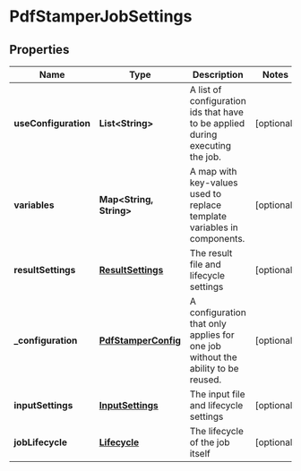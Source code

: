 
# PdfStamperJobSettings

## Properties
Name | Type | Description | Notes
------------ | ------------- | ------------- | -------------
**useConfiguration** | **List&lt;String&gt;** | A list of configuration ids that have to be applied during executing the job. |  [optional]
**variables** | **Map&lt;String, String&gt;** | A map with key-values used to replace template variables in components. |  [optional]
**resultSettings** | [**ResultSettings**](ResultSettings.md) | The result file and lifecycle settings |  [optional]
**_configuration** | [**PdfStamperConfig**](PdfStamperConfig.md) | A configuration that only applies for one job without the ability to be reused. |  [optional]
**inputSettings** | [**InputSettings**](InputSettings.md) | The input file and lifecycle settings |  [optional]
**jobLifecycle** | [**Lifecycle**](Lifecycle.md) | The lifecycle of the job itself |  [optional]



